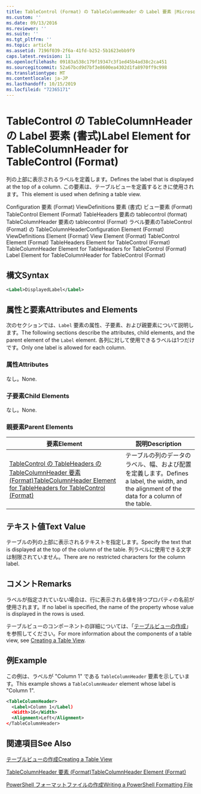 ```yaml
---
title: TableControl (Format) の TableColumnHeader の Label 要素 |Microsoft Docs
ms.custom: ''
ms.date: 09/13/2016
ms.reviewer: ''
ms.suite: ''
ms.tgt_pltfrm: ''
ms.topic: article
ms.assetid: 7196f039-2f6a-41fd-b252-5b1623ebb9f9
caps.latest.revision: 11
ms.openlocfilehash: 09183a538c179f19347c3f1ed45b4ad38c2ca451
ms.sourcegitcommit: 52a67bcd9d7bf3e8600ea4302d1fa8970ff9c998
ms.translationtype: MT
ms.contentlocale: ja-JP
ms.lasthandoff: 10/15/2019
ms.locfileid: "72365171"
---
```

# <a name="label-element-for-tablecolumnheader-for-tablecontrol-format"></a><span data-ttu-id="f20e7-102">TableControl の TableColumnHeader の Label 要素 (書式)</span><span class="sxs-lookup"><span data-stu-id="f20e7-102">Label Element for TableColumnHeader for TableControl (Format)</span></span>

<span data-ttu-id="f20e7-103">列の上部に表示されるラベルを定義します。</span><span class="sxs-lookup"><span data-stu-id="f20e7-103">Defines the label that is displayed at the top of a column.</span></span> <span data-ttu-id="f20e7-104">この要素は、テーブルビューを定義するときに使用されます。</span><span class="sxs-lookup"><span data-stu-id="f20e7-104">This element is used when defining a table view.</span></span>

<span data-ttu-id="f20e7-105">Configuration 要素 (Format) ViewDefinitions 要素 (書式) ビュー要素 (Format) TableControl Element (Format) TableHeaders 要素の tablecontrol (format) TableColumnHeader 要素の tablecontrol (Format) ラベル要素のTableControl (Format) の TableColumnHeader</span><span class="sxs-lookup"><span data-stu-id="f20e7-105">Configuration Element (Format) ViewDefinitions Element (Format) View Element (Format) TableControl Element (Format) TableHeaders Element for TableControl (Format) TableColumnHeader Element for TableHeaders for TableControl (Format) Label Element  for TableColumnHeader for TableControl (Format)</span></span>

## <a name="syntax"></a><span data-ttu-id="f20e7-106">構文</span><span class="sxs-lookup"><span data-stu-id="f20e7-106">Syntax</span></span>

```xml
<Label>DisplayedLabel</Label>

```

## <a name="attributes-and-elements"></a><span data-ttu-id="f20e7-107">属性と要素</span><span class="sxs-lookup"><span data-stu-id="f20e7-107">Attributes and Elements</span></span>

<span data-ttu-id="f20e7-108">次のセクションでは、`Label` 要素の属性、子要素、および親要素について説明します。</span><span class="sxs-lookup"><span data-stu-id="f20e7-108">The following sections describe the attributes, child elements, and the parent element of the `Label` element.</span></span> <span data-ttu-id="f20e7-109">各列に対して使用できるラベルは1つだけです。</span><span class="sxs-lookup"><span data-stu-id="f20e7-109">Only one label is allowed for each column.</span></span>

### <a name="attributes"></a><span data-ttu-id="f20e7-110">属性</span><span class="sxs-lookup"><span data-stu-id="f20e7-110">Attributes</span></span>

<span data-ttu-id="f20e7-111">なし。</span><span class="sxs-lookup"><span data-stu-id="f20e7-111">None.</span></span>

### <a name="child-elements"></a><span data-ttu-id="f20e7-112">子要素</span><span class="sxs-lookup"><span data-stu-id="f20e7-112">Child Elements</span></span>

<span data-ttu-id="f20e7-113">なし。</span><span class="sxs-lookup"><span data-stu-id="f20e7-113">None.</span></span>

### <a name="parent-elements"></a><span data-ttu-id="f20e7-114">親要素</span><span class="sxs-lookup"><span data-stu-id="f20e7-114">Parent Elements</span></span>

|<span data-ttu-id="f20e7-115">要素</span><span class="sxs-lookup"><span data-stu-id="f20e7-115">Element</span></span>|<span data-ttu-id="f20e7-116">説明</span><span class="sxs-lookup"><span data-stu-id="f20e7-116">Description</span></span>|
|-------------|-----------------|
|[<span data-ttu-id="f20e7-117">TableControl の TableHeaders の TableColumnHeader 要素 (Format)</span><span class="sxs-lookup"><span data-stu-id="f20e7-117">TableColumnHeader Element for TableHeaders for TableControl  (Format)</span></span>](./tablecolumnheader-element-format.md)|<span data-ttu-id="f20e7-118">テーブルの列のデータのラベル、幅、および配置を定義します。</span><span class="sxs-lookup"><span data-stu-id="f20e7-118">Defines a label, the width, and the alignment of the data for a column of the table.</span></span>|

## <a name="text-value"></a><span data-ttu-id="f20e7-119">テキスト値</span><span class="sxs-lookup"><span data-stu-id="f20e7-119">Text Value</span></span>

<span data-ttu-id="f20e7-120">テーブルの列の上部に表示されるテキストを指定します。</span><span class="sxs-lookup"><span data-stu-id="f20e7-120">Specify the text that is displayed at the top of the column of the table.</span></span> <span data-ttu-id="f20e7-121">列ラベルに使用できる文字は制限されていません。</span><span class="sxs-lookup"><span data-stu-id="f20e7-121">There are no restricted characters for the column label.</span></span>

## <a name="remarks"></a><span data-ttu-id="f20e7-122">コメント</span><span class="sxs-lookup"><span data-stu-id="f20e7-122">Remarks</span></span>

<span data-ttu-id="f20e7-123">ラベルが指定されていない場合は、行に表示される値を持つプロパティの名前が使用されます。</span><span class="sxs-lookup"><span data-stu-id="f20e7-123">If no label is specified, the name of the property whose value is displayed in the rows is used.</span></span>

<span data-ttu-id="f20e7-124">テーブルビューのコンポーネントの詳細については、「[テーブルビューの作成](./creating-a-table-view.md)」を参照してください。</span><span class="sxs-lookup"><span data-stu-id="f20e7-124">For more information about the components of a table view, see [Creating a Table View](./creating-a-table-view.md).</span></span>

## <a name="example"></a><span data-ttu-id="f20e7-125">例</span><span class="sxs-lookup"><span data-stu-id="f20e7-125">Example</span></span>

<span data-ttu-id="f20e7-126">この例は、ラベルが "Column 1" である `TableColumnHeader` 要素を示しています。</span><span class="sxs-lookup"><span data-stu-id="f20e7-126">This example shows a `TableColumnHeader` element whose label is "Column 1".</span></span>

```xml
<TableColumnHeader>
  <Label>Column 1</Label)
  <Width>16</Width>
  <Alignment>Left</Alignment>
</TableColumnHeader>
```

## <a name="see-also"></a><span data-ttu-id="f20e7-127">関連項目</span><span class="sxs-lookup"><span data-stu-id="f20e7-127">See Also</span></span>

[<span data-ttu-id="f20e7-128">テーブルビューの作成</span><span class="sxs-lookup"><span data-stu-id="f20e7-128">Creating a Table View</span></span>](./creating-a-table-view.md)

[<span data-ttu-id="f20e7-129">TableColumnHeader 要素 (Format)</span><span class="sxs-lookup"><span data-stu-id="f20e7-129">TableColumnHeader Element (Format)</span></span>](./tablecolumnheader-element-format.md)

[<span data-ttu-id="f20e7-130">PowerShell フォーマットファイルの作成</span><span class="sxs-lookup"><span data-stu-id="f20e7-130">Writing a PowerShell Formatting File</span></span>](./writing-a-powershell-formatting-file.md)

